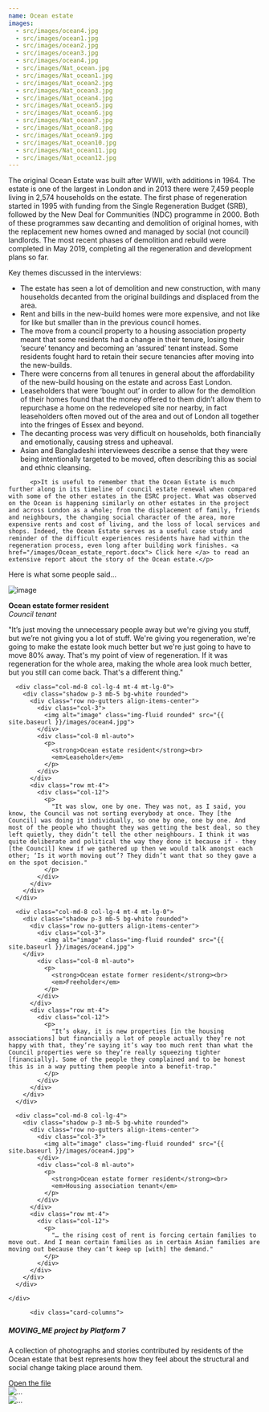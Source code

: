```yaml
---
name: Ocean estate
images:
  - src/images/ocean4.jpg
  - src/images/ocean1.jpg
  - src/images/ocean2.jpg
  - src/images/ocean3.jpg
  - src/images/ocean4.jpg
  - src/images/Nat_ocean.jpg
  - src/images/Nat_ocean1.jpg
  - src/images/Nat_ocean2.jpg
  - src/images/Nat_ocean3.jpg
  - src/images/Nat_ocean4.jpg
  - src/images/Nat_ocean5.jpg
  - src/images/Nat_ocean6.jpg
  - src/images/Nat_ocean7.jpg
  - src/images/Nat_ocean8.jpg
  - src/images/Nat_ocean9.jpg
  - src/images/Nat_ocean10.jpg
  - src/images/Nat_ocean11.jpg
  - src/images/Nat_ocean12.jpg
---
```


The original Ocean Estate was built after WWII, with additions in 1964. The estate is one of the largest in London and in 2013 there were 7,459 people living in 2,574 households on the estate. The first phase of regeneration started in 1995 with funding from the Single Regeneration Budget (SRB), followed by the New Deal for Communities (NDC) programme in 2000. Both of these programmes saw decanting and demolition of original homes, with the replacement new homes owned and managed by social (not council) landlords. The most recent phases of demolition and rebuild were completed in May 2019, completing all the regeneration and development plans so far.


<div class="card-body">
<p class="lead">Key themes discussed in the interviews:</p>
  <ul>
		<li>The estate has seen a lot of demolition and new construction, with many households decanted from the original buildings and displaced from the area.</li>
		<li>Rent and bills in the new-build homes were more expensive, and not like for like but smaller than in the previous council homes.</li>
		<li>The move from a council property to a housing association property meant that some residents had a change in their tenure, losing their ‘secure’ tenancy and becoming an ‘assured’ tenant instead. Some residents fought hard to retain their secure tenancies after moving into the new-builds.</li>
		<li>There were concerns from all tenures in general about the affordability of the new-build housing on the estate and across East London.</li>
		<li>Leaseholders that were ‘bought out’ in order to allow for the demolition of their homes found that the money offered to them didn’t allow them to repurchase a home on the redeveloped site nor nearby, in fact leaseholders often moved out of the area and out of London all together into the fringes of Essex and beyond.</li>
		<li>The decanting process was very difficult on households, both financially and emotionally, causing stress and upheaval.</li>
		<li>Asian and Bangladeshi interviewees describe a sense that they were being intentionally targeted to be moved, often describing this as social and ethnic cleansing.</li></ul>
	
	      <p>It is useful to remember that the Ocean Estate is much further along in its timeline of council estate renewal when compared with some of the other estates in the ESRC project. What was observed on the Ocean is happening similarly on other estates in the project and across London as a whole; from the displacement of family, friends and neighbours, the changing social character of the area, more expensive rents and cost of living, and the loss of local services and shops. Indeed, the Ocean Estate serves as a useful case study and reminder of the difficult experiences residents have had within the regeneration process, even long after building work finishes. <a href="/images/Ocean_estate_report.docx"> Click here </a> to read an extensive report about the story of the Ocean estate.</p> 

<p class="lead">Here is what some people said...</p>    

 <div class="row mt-5 align-items-left justify-content-left">
      <div class="col-md-8 col-lg-4">
        <div class="shadow p-3 mb-5 bg-white rounded">
          <div class="row no-gutters align-items-center">
            <div class="col-3">
              <img alt="image" class="img-fluid rounded" src="{{ site.baseurl }}/images/ocean4.jpg">
            </div>
            <div class="col-8 ml-auto">
              <p>
                <strong>Ocean estate former resident</strong><br>
                <em>Council tenant</em>
              </p>
            </div>
          </div>
          <div class="row mt-4">
            <div class="col-12">
              <p>
                "It’s just moving the unnecessary people away but we're giving you stuff, but we’re not giving you a lot of stuff. We're giving you regeneration, we're going to make the estate look much better but we're just going to have to move 80% away. That's my point of view of regeneration. If it was regeneration for the whole area, making the whole area look much better, but you still can come back. That's a different thing."
              </p>
            </div>
          </div>
        </div>
      </div>

      <div class="col-md-8 col-lg-4 mt-4 mt-lg-0">
        <div class="shadow p-3 mb-5 bg-white rounded">
          <div class="row no-gutters align-items-center">
            <div class="col-3">
              <img alt="image" class="img-fluid rounded" src="{{ site.baseurl }}/images/ocean4.jpg">
            </div>
            <div class="col-8 ml-auto">
              <p>
                <strong>Ocean estate resident</strong><br>
                <em>Leaseholder</em>
              </p>
            </div>
          </div>
          <div class="row mt-4">
            <div class="col-12">
              <p>
                "It was slow, one by one. They was not, as I said, you know, the Council was not sorting everybody at once. They [the Council] was doing it individually, so one by one, one by one. And most of the people who thought they was getting the best deal, so they left quietly, they didn’t tell the other neighbours. I think it was quite deliberate and political the way they done it because if - they [the Council] knew if we gathered up then we would talk amongst each other; ‘Is it worth moving out’? They didn’t want that so they gave a on the spot decision."
              </p>
            </div>
          </div>
        </div>
      </div>

      <div class="col-md-8 col-lg-4 mt-4 mt-lg-0">
        <div class="shadow p-3 mb-5 bg-white rounded">
          <div class="row no-gutters align-items-center">
            <div class="col-3">
              <img alt="image" class="img-fluid rounded" src="{{ site.baseurl }}/images/ocean4.jpg">
	    </div>
            <div class="col-8 ml-auto">
              <p>
                <strong>Ocean estate former resident</strong><br>
                <em>Freeholder</em>
              </p>
            </div>
          </div>
          <div class="row mt-4">
            <div class="col-12">
              <p>
                "It’s okay, it is new properties [in the housing associations] but financially a lot of people actually they’re not happy with that, they’re saying it’s way too much rent than what the Council properties were so they’re really squeezing tighter [financially]. Some of the people they complained and to be honest this is in a way putting them people into a benefit-trap."
              </p>
            </div>
          </div>
        </div>
      </div>
      
      <div class="col-md-8 col-lg-4">
        <div class="shadow p-3 mb-5 bg-white rounded">
          <div class="row no-gutters align-items-center">
            <div class="col-3">
              <img alt="image" class="img-fluid rounded" src="{{ site.baseurl }}/images/ocean4.jpg">
            </div>
            <div class="col-8 ml-auto">
              <p>
                <strong>Ocean estate former resident</strong><br>
                <em>Housing association tenant</em>
              </p>
            </div>
          </div>
          <div class="row mt-4">
            <div class="col-12">
              <p>
                "… the rising cost of rent is forcing certain families to move out. And I mean certain families as in certain Asian families are moving out because they can’t keep up [with] the demand."
              </p>
            </div>
          </div>
        </div>
      </div>
      
    </div>
	      
<!-------------------- START OF CARD SNIPPET ------------------------------------------------->

	      <div class="card-columns">
  <div class="card">
    <div class="card-body">
      <h5 class="card-title">MOVING_ME project by Platform 7</h5>
      <p class="card-text">A collection of photographs and stories contributed by residents of the Ocean estate that best represents how they feel about the structural and social change taking place around them.</p>
      <a href="/images/Moving_Me_Ocean.pdf" class="btn btn-primary">Open the file</a>
    </div>
  </div>
  <div class="card">
    <img src="{{ site.baseurl }}/images/moving_me1.jpg" class="card-img-top" alt="...">
  </div>	  
  <div class="card">
    <img src="{{ site.baseurl }}/images/moving_me2.jpg" class="card-img-top" alt="...">
  </div>
    </div>
